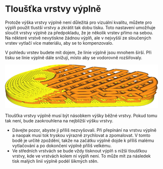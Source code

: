 Tloušťka vrstvy výplně
====
Protože výška vrstvy výplně není důležitá pro vizuální kvalitu, můžete pro výplň použít tlustší vrstvy a zkrátit tak dobu tisku. Toto nastavení umožňuje sloučit vrstvy výplně za předpokladu, že je několik vrstev přímo na sebou. Na některé vrstvě nevytiskne žádnou výplň, ale v nejvyšší ze sloučených vrstev vytlačí více materiálu, aby se to kompenzovalo.

V pohledu vrstev budete mít dojem, že linie výplně jsou mnohem širší. Při tisku se linie výplně dále snižují, místo aby se vodorovně rozšiřovaly.

![Tloušťka vrstvy výplně je nastavena na trojnásobek výšky vrstvy](../../../articles/images/infill_sparse_thickness.png)

Tloušťka vrstvy výplně musí být násobkem výšky běžné vrstvy. Pokud tomu tak není, bude zaokrouhlena na nejbližší výšku vrstvy.

* Dávejte pozor, abyste ji příliš nezvyšovali. Při přepínání na vrstvu výplně a naopak musí tok tryskou výrazně zrychlovat a zpomalovat. V tomto bodě je určité zpoždění, takže na začátku výplně dojde k příliš malému vytlačování a po dokončení výplně příliš velkému.
* Ve středních vrstvách se bude vždy tisknout výplň s nižší tloušťkou vrstvy, kde ve vrstvách kolem ní výplň není. To může mít za následek tisk malých linií výplně podél šikmých stěn.
